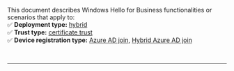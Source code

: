 This document describes Windows Hello for Business functionalities or scenarios that apply to:\
✅ **Deployment type:** [hybrid](../identity-protection/hello-for-business/hello-how-it-works-technology.md#hybrid-deployment)\
✅ **Trust type:** [certificate trust](../identity-protection/hello-for-business/hello-how-it-works-technology.md#certificate-trust)\
✅ **Device registration type:** [Azure AD join](../identity-protection/hello-for-business/hello-how-it-works-technology.md#azure-active-directory-join), [Hybrid Azure AD join](../identity-protection/hello-for-business/hello-how-it-works-technology.md#hybrid-azure-ad-join)

<br>

---
